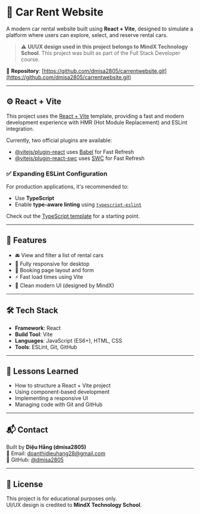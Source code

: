 # 🚗 Car Rent Website

A modern car rental website built using **React + Vite**, designed to simulate a platform where users can explore, select, and reserve rental cars.

> ⚠️ **UI/UX design used in this project belongs to MindX Technology School**. This project was built as part of the Full Stack Developer course.

🔗 **Repository**: [https://github.com/dmisa2805/carrentwebsite.git](https://github.com/dmisa2805/carrentwebsite.git)

---

## ⚙️ React + Vite

This project uses the [React + Vite](https://vitejs.dev) template, providing a fast and modern development experience with HMR (Hot Module Replacement) and ESLint integration.

Currently, two official plugins are available:

- [@vitejs/plugin-react](https://github.com/vitejs/vite-plugin-react/blob/main/packages/plugin-react/README.md) uses [Babel](https://babeljs.io/) for Fast Refresh
- [@vitejs/plugin-react-swc](https://github.com/vitejs/vite-plugin-react-swc) uses [SWC](https://swc.rs/) for Fast Refresh

### ✅ Expanding ESLint Configuration

For production applications, it's recommended to:
- Use **TypeScript**
- Enable **type-aware linting** using [`typescript-eslint`](https://typescript-eslint.io)

Check out the [TypeScript template](https://github.com/vitejs/vite/tree/main/packages/create-vite/template-react-ts) for a starting point.

---

## 📌 Features

- 🚘 View and filter a list of rental cars
- 📱 Fully responsive for desktop
- 📝 Booking page layout and form
- ⚡ Fast load times using Vite
- 💅 Clean modern UI (designed by MindX)

---

## 🛠️ Tech Stack

- **Framework**: React
- **Build Tool**: Vite
- **Languages**: JavaScript (ES6+), HTML, CSS
- **Tools**: ESLint, Git, GitHub

---

## 🧠 Lessons Learned

- How to structure a React + Vite project
- Using component-based development
- Implementing a responsive UI
- Managing code with Git and GitHub

---

## 📬 Contact

Built by **Diệu Hằng (dmisa2805)**  
📧 Email: doanthidieuhang28@gmail.com  
🔗 GitHub: [@dmisa2805](https://github.com/dmisa2805)

---

## 📄 License

This project is for educational purposes only.  
UI/UX design is credited to **MindX Technology School**.
